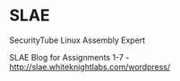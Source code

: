 # SLAE
SecurityTube Linux Assembly Expert

SLAE Blog for Assignments 1-7 - http://slae.whiteknightlabs.com/wordpress/
